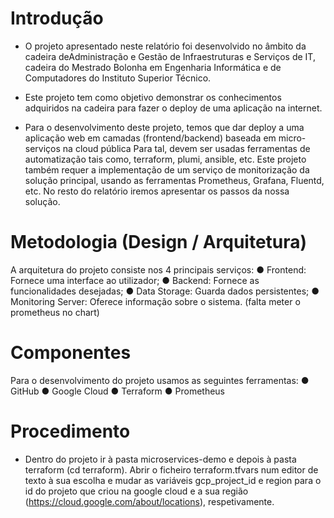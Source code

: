 # Introdução
- O projeto apresentado neste relatório foi desenvolvido no âmbito da cadeira deAdministração e Gestão de Infraestruturas e Serviços de IT, cadeira do Mestrado Bolonha em Engenharia Informática e de Computadores do Instituto Superior Técnico.

- Este projeto tem como objetivo demonstrar os conhecimentos adquiridos na cadeira para fazer o deploy de uma aplicação na internet.

- Para o desenvolvimento deste projeto, temos que dar deploy a uma aplicação web em camadas (frontend/backend) baseada em micro-serviços na cloud pública Para tal, devem ser usadas ferramentas de automatização tais como, terraform, plumi, ansible, etc. Este projeto também requer a implementação de um serviço de monitorização da solução principal, usando as ferramentas Prometheus, Grafana, Fluentd, etc. No resto do relatório iremos apresentar os passos da nossa solução.

# Metodologia (Design / Arquitetura)

A arquitetura do projeto consiste nos 4 principais serviços:
● Frontend: Fornece uma interface ao utilizador;
● Backend: Fornece as funcionalidades desejadas;
● Data Storage: Guarda dados persistentes;
● Monitoring Server: Oferece informação sobre o sistema. (falta meter o
prometheus no chart)

# Componentes

Para o desenvolvimento do projeto usamos as seguintes ferramentas:
● GitHub
● Google Cloud
● Terraform
● Prometheus

# Procedimento
- Dentro do projeto ir à pasta microservices-demo e depois à pasta terraform
(cd terraform). Abrir o ficheiro terraform.tfvars num editor de texto à sua escolha e mudar as variáveis gcp_project_id e region para o id do projeto que criou na google cloud e a sua região
(https://cloud.google.com/about/locations), respetivamente.
